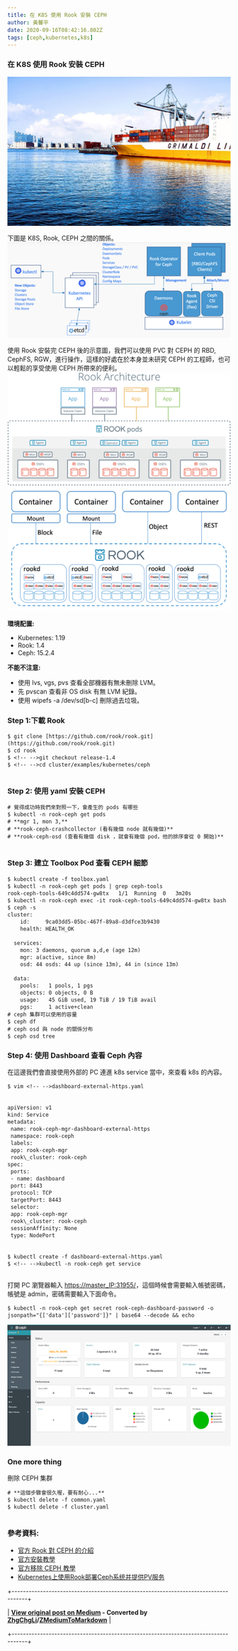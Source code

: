```yaml
---
title: 在 K8S 使用 Rook 安裝 CEPH
author: 黃馨平
date: 2020-09-16T08:42:16.802Z
tags: [ceph,kubernetes,k8s]
---
```


### 在 K8S 使用 Rook 安裝 CEPH
![](images/1999f52a6fb9/1*fwI9Wb9RvAh-z1446Umvqg.jpeg "")

下圖是 K8S, Rook, CEPH 之間的關係。
![](images/1999f52a6fb9/1*L_Pah_PYuyKwV9UGVYSx_w.png "")

使用 Rook 安裝完 CEPH 後的示意圖，我們可以使用 PVC 對 CEPH 的 RBD, CephFS, RGW，進行操作，這樣的好處在於本身並未研究 CEPH 的工程師，也可以輕鬆的享受使用 CEPH 所帶來的便利。
![](images/1999f52a6fb9/1*Zc-Y143F5SLo5Dlshg1Q6w.png "")
![](images/1999f52a6fb9/1*DR0mSoao0rp0h2rTmkpcgg.png "")

 **環境配置:** 
- Kubernetes: 1.19
- Rook: 1.4
- Ceph: 15.2.4


 **不能不注意:** 
- 使用 lvs, vgs, pvs 查看全部機器有無未刪除 LVM。
- 先 pvscan 查看非 OS disk 有無 LVM 紀錄。
- 使用 wipefs -a /dev/sd[b-c] 刪除過去垃圾。

###  **Step 1:下載 Rook** 
```
$ git clone [https://github.com/rook/rook.git](https://github.com/rook/rook.git)  
$ cd rook  
$ <!-- -->git checkout release-1.4  
$ <!-- -->cd cluster/examples/kubernetes/ceph


```
### Step 2: 使用 yaml 安裝 CEPH
```
# 覺得成功時我們來對照一下，會產生的 pods 有哪些  
$ kubectl -n rook-ceph get pods  
# **mgr 1, mon 3,**   
# **rook-ceph-crashcollector (看有幾個 node 就有幾個)**  
# **rook-ceph-osd (查看有幾個 disk ，就會有幾個 pod，他的排序會從 0 開始)**


```
### Step 3: 建立 Toolbox Pod 查看 CEPH 細節
```
$ kubectl create -f toolbox.yaml
$ kubectl -n rook-ceph get pods | grep ceph-tools
rook-ceph-tools-649c4dd574-gw8tx   1/1  Running  0   3m20s
$ kubectl -n rook-ceph exec -it rook-ceph-tools-649c4dd574-gw8tx bash
$ ceph -s
cluster:
    id:     9ca03dd5-05bc-467f-89a8-d3dfce3b9430
    health: HEALTH_OK
 
  services:
    mon: 3 daemons, quorum a,d,e (age 12m)
    mgr: a(active, since 8m)
    osd: 44 osds: 44 up (since 13m), 44 in (since 13m)
 
  data:
    pools:   1 pools, 1 pgs
    objects: 0 objects, 0 B
    usage:   45 GiB used, 19 TiB / 19 TiB avail
    pgs:     1 active+clean
# ceph 集群可以使用的容量
$ ceph df
# ceph osd 與 node 的關係分布
$ ceph osd tree
```
### Step 4: 使用 Dashboard 查看 Ceph 內容

在這邊我們會直接使用外部的 PC 連進 k8s service 當中，來查看 k8s 的內容。
```
$ vim <!-- -->dashboard-external-https.yaml


apiVersion: v1  
kind: Service  
metadata:  
 name: rook-ceph-mgr-dashboard-external-https  
 namespace: rook-ceph  
 labels:  
 app: rook-ceph-mgr  
 rook\_cluster: rook-ceph  
spec:  
 ports:  
 - name: dashboard  
 port: 8443  
 protocol: TCP  
 targetPort: 8443  
 selector:  
 app: rook-ceph-mgr  
 rook\_cluster: rook-ceph  
 sessionAffinity: None  
 type: NodePort


$ kubectl create -f dashboard-external-https.yaml  
$ <!-- -->kubectl -n rook-ceph get service


```

打開 PC 瀏覽器輸入 [https://master\_IP:31955/](https://172.16.96.13:31955/)，這個時候會需要輸入帳號密碼，帳號是 admin，密碼需要輸入下面命令。

```
$ kubectl -n rook-ceph get secret rook-ceph-dashboard-password -o jsonpath="{['data']['password']}" | base64 --decode && echo
```
![](images/1999f52a6fb9/1*3OqumxKbfaNDihEr7tXz6w.png "")
### One more thing

刪除 CEPH 集群
```
# **這個步驟會很久喔，要有耐心...**  
$ kubectl delete -f common.yaml  
$ kubectl delete -f cluster.yaml


```
###  **參考資料:** 
- [官方 Rook 對 CEPH 的介紹](https://rook.io/docs/rook/v1.4/ceph-storage.html)
- [官方安裝教學](https://rook.io/docs/rook/v1.4/ceph-quickstart.html)
- [官方移除 CEPH 教學](https://rook.io/docs/rook/v1.4/ceph-teardown.html)
- [Kubernetes上使用Rook部署Ceph系统并提供PV服务](http://www.yangguanjun.com/2018/12/22/rook-ceph-practice-part1/)



+-----------------------------------------------------------------------------------+

| **[View original post on Medium](https://medium.com/jacky-life/%E5%9C%A8-k8s-%E4%BD%BF%E7%94%A8-rook-%E5%AE%89%E8%A3%9D-ceph-1999f52a6fb9) - Converted by [ZhgChgLi](https://blog.zhgchg.li)/[ZMediumToMarkdown](https://github.com/ZhgChgLi/ZMediumToMarkdown)** |

+-----------------------------------------------------------------------------------+
